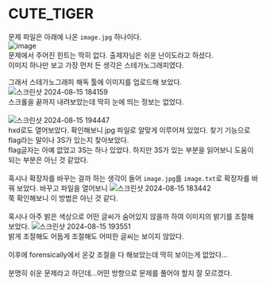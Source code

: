 CUTE_TIGER
==========
문제 파일은 아래에 나온 ```image.jpg``` 하나이다. 
<br/>
![image](https://github.com/user-attachments/assets/397f01c0-6574-4069-b329-01af85bc042f)
<br/>
문제에서 주어진 힌트는 딱히 없다. 출제자님은 쉬운 난이도라고 하셨다. 
<br/>
이미지 하나만 보고 가장 먼저 든 생각은 스테가노그래피였다. 

그래서 스테가노그래피 해독 툴에 이미지를 업로드해 보았다. 
![스크린샷 2024-08-15 184159](https://github.com/user-attachments/assets/ebd8df63-29c6-41c0-9369-0dfd9430090e)
<br/> 
스크롤을 끝까지 내려보았는데 딱히 눈에 띄는 정보는 없었다. 
<br/><br/>
![스크린샷 2024-08-15 194447](https://github.com/user-attachments/assets/49274a6d-bcc6-40f1-a167-cd9b7e07602c)
<br/>
hxd로도 열어보았다. 확인해보니 jpg 파일로 알맞게 이루어져 있었다. 찾기 기능으로 flag라는 말이나 3S가 있는지 찾아보았다. 
<br/> 
flag글자는 아예 없었고 3S는 하나 있었다. 하지만 3S가 있는 부분을 읽어보니 도움이 되는 부분은 아닌 것 같았다. 
<br/><br/>
혹시나 확장자를 바꾸는 걸까 하는 생각이 들어 ```image.jpg```를 ```image.txt```로 확장자를 바꿔 보았다. 
바꾸고 파일을 열어보니 
![스크린샷 2024-08-15 183442](https://github.com/user-attachments/assets/c34d9288-021d-4528-b966-e9ff67b2f95a)
<br/>
쭉 확인해보니 이 방법은 아닌 것 같다. 
<br/><br/>
혹시나 아주 밝은 색상으로 어떤 글씨가 숨어있지 않을까 하여 이미지의 밝기를 조절해보았다. 
![스크린샷 2024-08-15 193551](https://github.com/user-attachments/assets/b4458717-bddb-4e6c-a78d-2efed17518df)
<br/>
밝게 조절해도 어둡게 조절해도 어떠한 글씨는 보이지 않았다. 
<br/><br/>
이후에 forensically에서 온갖 조절을 다 해보았는데 딱히 보이는게 없었다...
<br/><br/> 
분명히 쉬운 문제라고 하던데...어떤 방향으로 문제를 풀어야 할지 잘 모르겠다. 


